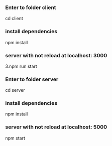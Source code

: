 ### Enter to folder client
cd client

### install dependencies
npm install

### server with not reload at localhost: 3000
3.npm run start

### Enter to folder server
cd server

### install dependencies
npm install

### server with not reload at localhost: 5000
npm start
